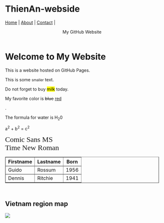 # ThienAn-webside
<!DOCTYPE html>
<html>
    <nav>
        <a href ="index.html">Home</a> |
        <a href ="about.html">About</a> |
        <a href ="contact.html">Contact</a> |
    </nav>
<header>
    <p>My GitHub Website</p> 
</header>
<body>
    <h1>Welcome to My Website</h1>
    <p>This is a  website hosted on GitHub Pages.</p>
    <p>This is some <small>smaller</small> text.</p>
    <p>Do not forget to buy <mark>milk</mark> today.</mark></p>
    <p>My favorite color is <del>blue</del> <ins>red</ins></p>.</p>
    <p>The formula for water is H<sub>2</sub>0</p>
    <p>a<sup>2</sup> + b<sup>2</sup> = c<sup>2</sup></p>
    <font face="Comic sans MS" size="5">Comic Sans MS</font><br/>
    <font face="Time New Roman" size ="5">Time New Roman</font><br/>
    <table border="1" width="30%" height=heigth="100px">
        <tr>
            <th>Firstname</th>
            <th>Lastname</th>
            <th>Born</th>
        </tr>
        <tr>
            <td>Guido</td>
            <td>Rossum</td>
            <td align="right">1956</td>
        </tr>
        <tr>
            <td>Dennis</td>
            <td>Ritchie</td>
            <td align+"right">1941</td>
        </tr>
    </table>
    <header>
    </header>
    <nav class = "mainNav">
        <H2>Vietnam region map</H2>
<img src=“vietnammap.jpg" usemap="#mapvn"/>
<map name="mapvn">
<area shape=“poly"
coords="175,217,380,170,..." alt="Miền Bắc"
href="#" />
<area shape=“poly"
coords=“173,220,168,233,..." alt="Miền Trung"
href="#"/>
<area shape=“poly"
coords=“166,320,140,338,..." alt="Miền Nam"
href="#"/>
</map>
</body>

</html>

